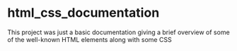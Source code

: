 # html_css_documentation
This project was just a basic documentation giving a brief overview of some of the well-known HTML elements along with some CSS
